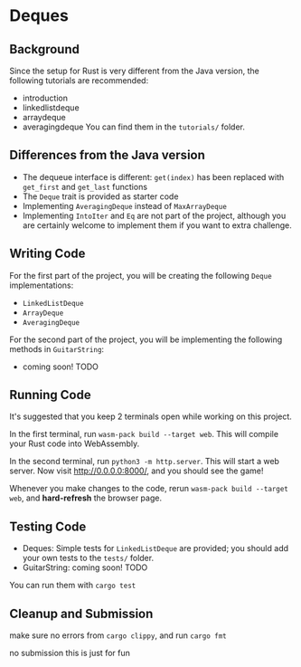 # Deques

## Background

Since the setup for Rust is very different from the Java version, the following tutorials are recommended:
 - introduction
 - linkedlistdeque
 - arraydeque
 - averagingdeque
You can find them in the `tutorials/` folder.

## Differences from the Java version

 - The dequeue interface is different: `get(index)` has been replaced with `get_first` and `get_last` functions
 - The `Deque` trait is provided as starter code
 - Implementing `AveragingDeque` instead of `MaxArrayDeque`
 - Implementing `IntoIter` and `Eq` are not part of the project, although you are certainly welcome to implement them if you want to extra challenge.

## Writing Code

For the first part of the project, you will be creating the following `Deque` implementations:
 - `LinkedListDeque`
 - `ArrayDeque`
 - `AveragingDeque`

For the second part of the project, you will be implementing the following methods in `GuitarString`:
 - coming soon! TODO

## Running Code

It's suggested that you keep 2 terminals open while working on this project.

In the first terminal, run `wasm-pack build --target web`. This will compile your Rust code into WebAssembly.

In the second terminal, run `python3 -m http.server`. This will start a web server. Now visit http://0.0.0.0:8000/, and you should see the game!


Whenever you make changes to the code, rerun `wasm-pack build --target web`, and **hard-refresh** the browser page.

## Testing Code

 - Deques: Simple tests for `LinkedListDeque` are provided; you should add your own tests to the `tests/` folder.
 - GuitarString: coming soon! TODO

You can run them with `cargo test`

## Cleanup and Submission

make sure no errors from `cargo clippy`, and run `cargo fmt`

no submission this is just for fun
